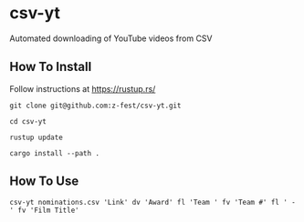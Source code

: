 # csv-yt
Automated downloading of YouTube videos from CSV

## How To Install

Follow instructions at https://rustup.rs/

```shell
git clone git@github.com:z-fest/csv-yt.git

cd csv-yt

rustup update

cargo install --path .
```

## How To Use

```shell
csv-yt nominations.csv 'Link' dv 'Award' fl 'Team ' fv 'Team #' fl ' - ' fv 'Film Title'
```
